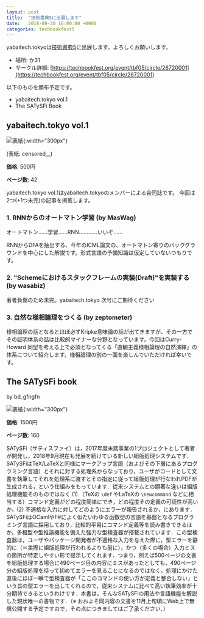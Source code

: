 ```yaml
---
layout: post
title:  "技術書典5に出展します"
date:   2018-09-30 16:00:00 +0900
categories: techbookfest5
---
```


yabaitech.tokyoは[技術書典5](https://techbookfest.org/event/tbf05/circle/26720001)に出展します。よろしくお願いします。

* 場所: か31
* サークル詳細: [https://techbookfest.org/event/tbf05/circle/26720001](https://techbookfest.org/event/tbf05/circle/26720001)


以下のものを頒布予定です。
* yabaitech.tokyo vol.1
* The SATySFi Book

## yabaitech.tokyo vol.1
![表紙]({{site.baseurl}}/assets/images/yabaitechvol1_hyoshi.png){:width="300px"}

(表紙: censored__)

**価格**: 500円

**ページ数**: 42

yabaitech.tokyo vol.1はyabaitech.tokyoのメンバーによる合同誌です。
今回は2つ(+1つ未完)の記事を掲載します。

### 1. RNNからのオートマトン学習 (by MasWag)
オートマトン……学習……RNN…………いいぞ……

RNNからDFAを抽出する、今年のICML論文の、オートマトン寄りのバックグラウンドを中心にした解説です。形式言語の予備知識は仮定していないつもりです。

### 2. "Schemeにおけるスタックフレームの実装(Draft)"を実装する (by wasabiz)
著者負傷のため未完。yabaitech.tokyo 次号にご期待ください

### 3. 自然な様相論理をつくる (by zeptometer)
様相論理の話となるとほぼ必ずKripke意味論の話が出てきますが、その一方で
その証明体系の話は比較的マイナーな分野となっています。今回はCurry-Howard
同型を考える上で必須となってくる「直観主義様相論理の自然演繹」の
体系について紹介します。様相論理の別の一面を楽しんでいただければ幸いです。

## The SATySFi book
by bd_gfngfn

![表紙]({{site.baseurl}}/assets/images/thesatysfibook_hyoshi.jpg){:width="300px"}

**価格**: 1500円

**ページ数**: 160

SATySFi（サティスファイ）は，2017年度未踏事業の1プロジェクトとして著者が開発し，2018年9月現在も発展を続けている新しい組版処理システムです．SATySFiはTeX/LaTeXと同様にマークアップ言語（およびその下層にあるプログラミング言語）とそれに対する処理系からなっており，ユーザがコードとして文書を執筆してそれを処理系に渡すとその指定に従って組版処理が行なわれPDFが生成される，という仕組みをもっています．従来システムとの顕著な違いは組版処理機能そのものではなく (1) （TeXの `\def` やLaTeXの `\newcommand` などに相当する）コマンド定義がどの程度簡単にでき，どの程度その定義の可読性が高いか，(2) 不適格な入力に対してどのようにエラーが報告されるか，にあります．SATySFiはOCamlやF#によく似たいわゆる函数型の言語を基盤となるプログラミング言語に採用しており，比較的平易にコマンド定義等を読み書きできるほか，多相型や型推論機能を備えた強力な型検査器が搭載されています．この型検査器は，ユーザやパッケージ開発者が不適格な入力を与えた際に，型エラーを静的に（＝実際に組版処理が行われるよりも前に），かつ（多くの場合）入力ミスの箇所が特定しやすい形で提示してくれます．つまり，例えば500ページの文書を組版処理する場合に490ページ目の内容にミスがあったとしても，490ページ分の組版処理を待って初めてエラーを見ることになるのではなく，処理にかけた直後にほぼ一瞬で型検査器が「ここのコマンドの使い方が定義と整合しない」という旨の型エラーを出してくれるので，従来システムに比べて高い執筆効率が十分期待できるというわけです．本書は，そんなSATySFiの用法や言語機能を解説した現状唯一の書物です．（※ おおよそ同内容の文書を11月上旬頃にWeb上で無償公開する予定ですので，その点につきましてはご了承ください．）
